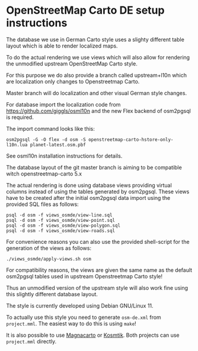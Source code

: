 # OpenStreetMap Carto DE setup instructions

The database we use in German Carto style uses a slighty different
table layout which is able to render localized maps.

To do the actual rendering we use views which will also allow for rendering
the unmodified upstream OpenStreetMap Carto style.

For this purpose we do also provide a branch called upstream+l10n which are
localization only changes to Openstreetmap Carto.

Master branch will do localization and other visual German style changes.

For database import the localization code from
https://github.com/giggls/osml10n and the new Flex backend of osm2pgsql is
required.

The import command looks like this:

```
osm2pgsql -G -O flex -d osm -S openstreetmap-carto-hstore-only-l10n.lua planet-latest.osm.pbf
```

See osml10n installation instructions for details.

The database layout of the git master branch is aiming to be compatible witch
openstreetmap-carto 5.x

The actual rendering is done using database views providing virtual columns
instead of using the tables generated by osm2pgsql. These views have to
be created after the initial osm2pgsql data import using the provided SQL
files as follows:

```
psql -d osm -f views_osmde/view-line.sql
psql -d osm -f views_osmde/view-point.sql
psql -d osm -f views_osmde/view-polygon.sql
psql -d osm -f views_osmde/view-roads.sql
```

For convenience reasons you can also use the provided shell-script for
the generation of the views as follows:

```
./views_osmde/apply-views.sh osm

```

For compatibility reasons, the views are given the same name as the default
osm2pgsql tables used in upstream Openstreetmap Carto style!

Thus an unmodified version of the upstream style will also work fine using this
slightly different database layout.

The style is currently developed using Debian GNU/Linux 11.

To actually use this style you need to generate ```osm-de.xml``` from ```project.mml```.
The easiest way to do this is using ```make```!

It is also possible to use [Magnacarto](https://github.com/omniscale/magnacarto) or
[Kosmtik](https://github.com/kosmtik/kosmtik).
Both projects can use ```project.mml``` directly.
